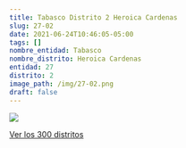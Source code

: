 ```yaml
---
title: Tabasco Distrito 2 Heroica Cardenas
slug: 27-02
date: 2021-06-24T10:46:05-05:00
tags: []
nombre_entidad: Tabasco
nombre_distrito: Heroica Cardenas
entidad: 27
distrito: 2
image_path: /img/27-02.png
draft: false
---
```


![](/img/27-02.png)

[Ver los 300 distritos](/docs/elecciones-2021)
